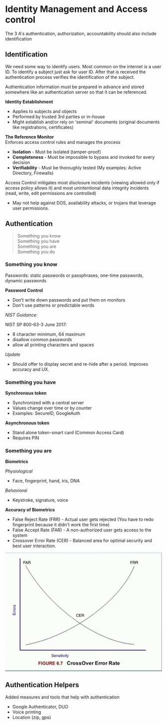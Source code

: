# Identity Management and Access control


The 3 A's authentication, authorization, accountability should also include identification

## Identification

We need some way to identify users. Most common on the internet is a user ID. To identify a subject just ask for user ID. After that is received the authentication process verifies the identification of the subject.

Authentication information must be prepared in advance and stored somewhere like an authentication server so that it can be referenced.

**Identity Establishment**
 - Applies to subjects and objects
 - Performed by trusted 3rd parties or in-house
 - Might establish and/or rely on 'seminal' documents (original documents like registrations, certificates)

 **The Reference Monitor**  
  Enforces access control rules and manages the process
  - **Isolation** - Must be isolated (tamper-proof)
  - **Completeness** - Must be impossible to bypass and invoked for every decision
  - **Verifiability** - Must be thoroughly tested
  (My examples: Active Directory, Firewalls)

  Access Control mitigates most disclosure incidents (viewing allowed only if access policy allows it) and most unintentional data integrity incidents (read, write, edit permissions are controlled)

   - May not help against DOS, availability attacks, or trojans that leverage user permissions.

## Authentication

>Something you know<br>
Something you have<br>
Something you are<br>
Something you do

### Something you know

Passwords: static passwords or passphrases, one-time passwords, dynamic passwords

 **Password Control**

 - Don't write down passwords and put them on monitors
 - Don't use patterns or predictable words

 *NIST Guidance:*

 NIST SP 800-63-3 June 2017:

 - 8 character minimum, 64 maximum
 - disallow common passwords
 - allow all printing characters and spaces

 *Update*
 - Should offer to display secret and re-hide after a period. Improves accuracy and UX.

### Something you have

**Synchronous token**
 - Synchronized with a central server
 - Values change over time or by counter
 - Examples: SecureID, GoogleAuth

**Asynchronous token**
 - Stand alone token-smart card (Common Access Card)
 - Requires PIN

### Something you are

**Biometrics**

*Physiological*
- Face, fingerprint, hand, iris, DNA

*Behavioral*
- Keystroke, signature, voice

**Accuracy of Biometrics**
- False Reject Rate (FRR) - Actual user gets rejected (You have to redo fingerprint because it didn't work the first time)
- False Accept Rate (FAR) - A non-authorized user gets access to the system
- Crossover Error Rate (CER) - Balanced area for optimal security and best user interaction.

![Biometric Error Rate](/res/BiometricAccuracy.png)



## Authentication Helpers

Added measures and tools that help with authentication

- Google Authenticator, DUO
- Voice printing
- Location (zip, gps)
